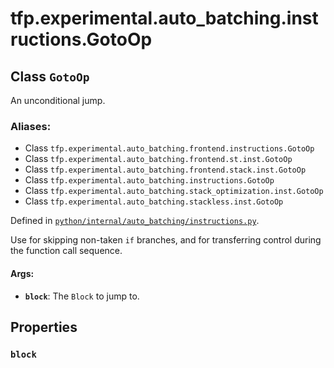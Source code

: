 <div itemscope itemtype="http://developers.google.com/ReferenceObject">
<meta itemprop="name" content="tfp.experimental.auto_batching.instructions.GotoOp" />
<meta itemprop="path" content="Stable" />
<meta itemprop="property" content="block"/>
</div>

# tfp.experimental.auto_batching.instructions.GotoOp

## Class `GotoOp`

An unconditional jump.



### Aliases:

* Class `tfp.experimental.auto_batching.frontend.instructions.GotoOp`
* Class `tfp.experimental.auto_batching.frontend.st.inst.GotoOp`
* Class `tfp.experimental.auto_batching.frontend.stack.inst.GotoOp`
* Class `tfp.experimental.auto_batching.instructions.GotoOp`
* Class `tfp.experimental.auto_batching.stack_optimization.inst.GotoOp`
* Class `tfp.experimental.auto_batching.stackless.inst.GotoOp`



Defined in [`python/internal/auto_batching/instructions.py`](https://github.com/tensorflow/probability/tree/master/tensorflow_probability/python/internal/auto_batching/instructions.py).

<!-- Placeholder for "Used in" -->

Use for skipping non-taken `if` branches, and for transferring
control during the function call sequence.

#### Args:


* <b>`block`</b>: The `Block` to jump to.

## Properties

<h3 id="block"><code>block</code></h3>






